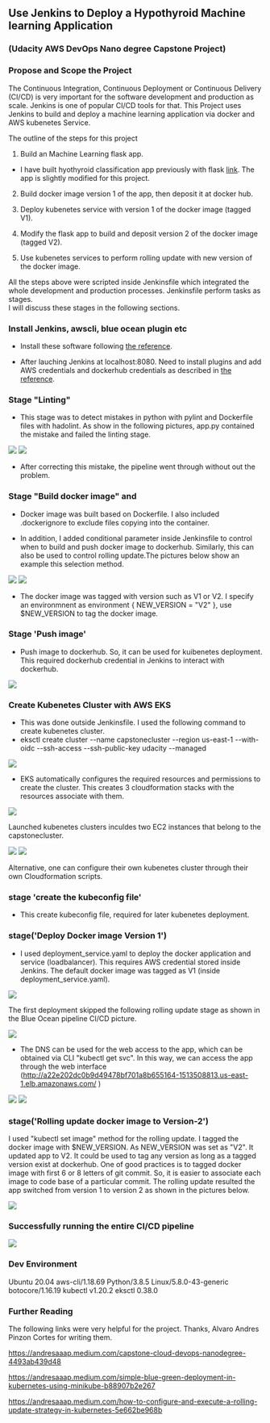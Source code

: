 ## Use Jenkins to Deploy a Hypothyroid Machine learning Application 

### (Udacity AWS DevOps Nano degree Capstone Project)

### Propose and Scope the Project

The Continuous Integration, Continuous Deployment or Continuous Delivery (CI/CD) is very important for the software development and production as scale. Jenkins is one of popular CI/CD tools for that. This Project uses Jenkins to build and deploy a machine learning application via docker and AWS kubenetes Service.

The outline of the steps for this project

1. Build an Machine Learning flask app.  

* I have built hyothyroid classification app previously with flask [link](https://github.com/Jun-depo/hypothyroid_flaskapp).  The app is slightly modified for this project.

2. Build docker image version 1 of the app, then deposit it at docker hub.  

3. Deploy kubenetes service with version 1 of the docker image (tagged V1). 

4. Modify the flask app to build and deposit version 2 of the docker image (tagged V2). 

5. Use kubenetes services to perform rolling update with new version of the docker image. 

All the steps above were scripted inside Jenkinsfile which integrated the whole development and production processes. Jenkinsfile perform tasks as stages.  
 I will discuss these stages in the following sections.

### Install Jenkins, awscli, blue ocean plugin etc

* Install these software following [the reference](https://andresaaap.medium.com/how-to-install-docker-aws-cli-eksctl-kubectl-for-jenkins-in-linux-ubuntu-18-04-3e3c4ceeb71).  

* After lauching Jenkins at localhost:8080.  Need to install plugins and add AWS credentials and dockerhub credentials as described in [the reference](https://andresaaap.medium.com/how-to-install-docker-aws-cli-eksctl-kubectl-for-jenkins-in-linux-ubuntu-18-04-3e3c4ceeb71).  


### Stage "Linting"

* This stage was to detect mistakes in python with pylint and Dockerfile files with hadolint.  As show in the following pictures, app.py contained the mistake and failed the linting stage.

 <img src="images/fail1.png" />

 <img src="images/fail2.png" />

* After correcting this mistake, the pipeline went through without out the problem.  

### Stage "Build docker image" and 

* Docker image was built based on Dockerfile.  I also included .dockerignore to exclude files copying into the container.  

* In addition, I added conditional parameter inside Jenkinsfile to control when to build and push docker image to dockerhub.  Similarly, this can also be used to control rolling update.The pictures below show an example this selection method. 

<img src="images/params.png" />

<img src="images/version2a.png" />

* The docker image was tagged with version such as V1 or V2.  I specify an environmnent as environment { NEW_VERSION = "V2" }, use $NEW_VERSION to tag the docker image. 

### Stage 'Push image'
* Push image to dockerhub. So, it can be used for kuibenetes deployment.  This required dockerhub credential in Jenkins to interact with dockerhub.

<img src="images/credentials.png" />

### Create Kubenetes Cluster with AWS EKS

* This was done outside Jenkinsfile. I used the following command to create kubenetes cluster. 
* eksctl create cluster --name capstonecluster --region us-east-1 --with-oidc --ssh-access --ssh-public-key udacity --managed

<img src="images/eksctl_create.png" />

* EKS automatically configures the required resources and permissions to create the cluster.  This creates 3 cloudformation stacks with the resources associate with them. 

<img src="images/stack1.png" />

Launched kubenetes clusters inculdes two EC2 instances that belong to the capstonecluster. 

<img src="images/EC2a.png" />

<img src="images/EC2b.png" />

Alternative, one can configure their own kubenetes cluster through their own Cloudformation scripts.  

### stage 'create the kubeconfig file'
* This create kubeconfig file, required for later kubenetes deployment. 

### stage('Deploy Docker image Version 1')

* I used deployment_service.yaml to deploy the docker application and service (loadbalancer).  This requires AWS credential stored inside Jenkins. The default docker image was tagged as V1 (inside deployment_service.yaml).  

<img src="images/deploy_V1.png" />

The first deployment skipped the following rolling update stage as shown in the Blue Ocean pipeline CI/CD picture. 

<img src="images/deploy_V1b.png" />

* The DNS can be used for the web access to the app, which can be obtained via CLI  "kubectl get svc". In this way, we can access the app through the web interface (http://a22e202dc0b9d49478bf701a8b655164-1513508813.us-east-1.elb.amazonaws.com/ )

<img src="images/dns.png" />

<img src="images/version1c.png" />

### stage('Rolling update docker image to Version-2')

I used "kubectl set image" method for the rolling update.  I tagged the docker image with $NEW_VERSION.  As NEW_VERSION was set as "V2". It updated app to V2.  It could be used to tag any version as long as a tagged version exist at dockerhub.  One of good practices is to tagged docker image with first 6 or 8 letters of git commit. So, it is easier to associate each image to code base of a particular commit. The rolling update resulted the app switched from version 1 to version 2 as shown in the pictures below.  

<img src="images/version2b.png" />

### Successfully running the entire CI/CD pipeline

<img src="images/entire_pipeline.png" />

### Dev Environment

Ubuntu 20.04
aws-cli/1.18.69 Python/3.8.5 Linux/5.8.0-43-generic botocore/1.16.19
kubectl v1.20.2
eksctl 0.38.0

### Further Reading

The following links were very helpful for the project. Thanks, Alvaro Andres Pinzon Cortes for writing them.  

https://andresaaap.medium.com/capstone-cloud-devops-nanodegree-4493ab439d48

https://andresaaap.medium.com/simple-blue-green-deployment-in-kubernetes-using-minikube-b88907b2e267

https://andresaaap.medium.com/how-to-configure-and-execute-a-rolling-update-strategy-in-kubernetes-5e662be968b









